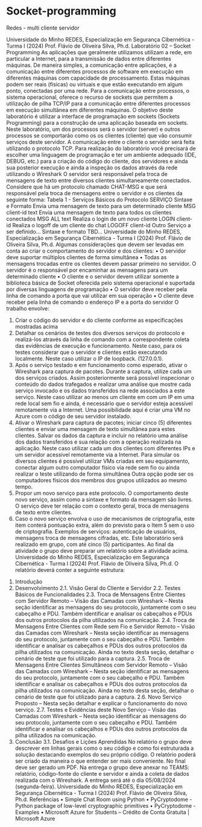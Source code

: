 # Socket-programming
Redes - multi cliente servidor

Universidade do Minho
REDES, Especialização em Segurança Cibernética - Turma I (2024)
Prof. Flávio de Oliveira Silva, Ph.d.
Laboratório 02 – Socket Programming
As aplicações que geralmente utilizamos utilizam a rede, em particular a Internet, para a
transmissão de dados entre diferentes máquinas.
De maneira simples, a comunicação entre aplicações, é a comunicação entre diferentes
processos de software em execução em diferentes máquinas com capacidade de
processamento. Estas máquinas podem ser reais (físicas) ou virtuais e que estão
executando em algum ponto, conectadas por uma rede.
Para a comunicação entre processos, o sistema operacional, oferece o recurso de sockets
que permitem a utilização de pilha TCP/IP para a comunicação entre diferentes processos
em execução simultânea em diferentes máquinas.
O objetivo deste laboratório é utilizar a interface de programação em sockets (Sockets
Programming) para a construção de uma aplicação baseada em sockets.
Neste laboratório, um dos processos será o servidor (server) e outros processos se
comportarão como os os clientes (cliente) que vão consumir serviços deste servidor. A
comunicação entre o cliente o servidor será feita utilizando o protocolo TCP.
Para realização do laboratório você precisará de escolher uma linguagem de programação
e ter um ambiente adequado (IDE, DEBUG, etc.) para a criação do código do cliente, dos
servidores e ainda sua posterior execução e ainda a inspeção os dados através da rede
utilizando o Wireshark
O servidor será responsável pela troca de mensagens de texto entre diversos clientes
simultaneamente conectados.
Considere que há um protocolo chamado CHAT-MSG e que será responsável pela troca de
mensagens entre o servidor e os clientes da seguinte forma:
Tabela 1 - Serviços Básicos do Protocolo
SERVIÇO Sintaxe e Formato
Envia uma mensagem de texto para um determinado cliente MSG client-id text
Envia uma mensagem de texto para todos os clientes
conectados
MSG ALL text
Realiza o login de um novo cliente LOGIN client-id
Realiza o logoff de um cliente do chat LOGOFF client-id
Outro Serviço a ser definido... Sintaxe e formato TBD...
Universidade do Minho
REDES, Especialização em Segurança Cibernética - Turma I (2024)
Prof. Flávio de Oliveira Silva, Ph.d.
Algumas considerações que devem ser levadas em conta ao criar o comportamento do
servidor e dos clientes:
• O servidor deve suportar múltiplos clientes de forma simultânea
• Todas as mensagens trocadas entre os clientes devem passar primeiro no servidor. O
servidor é o responsável por encaminhar as mensagens para um determinado cliente
• O cliente e o servidor devem utilizar somente a biblioteca básica de Socket oferecida pelo
sistema operacional e suportada por diversas linguagens de programação
• O servidor deve receber pela linha de comando a porta que vai utilizar em sua operação
• O cliente deve receber pela linha de comando o endereço IP e a porta do servidor
O trabalho envolve:
1) Criar o código do servidor e do cliente conforme as especificações mostradas acima
2) Detalhar os cenários de testes dos diversos serviços do protocolo e realizá-los através da
linha de comando com a correspondente coleta das evidências de execução e
funcionamento. Neste caso, para os testes considerar que o servidor e clientes estão
executando localmente. Neste caso utilizar o IP de loopback. (127.0.0.1).
3) Após o serviço testado e em funcionamento como esperado, ativar o Wireshark para
captura de pacotes. Durante a captura, utilize cada um dos serviços criados. Assim
posteriormente será possível inspecionar o conteúdo do dados trafegados e realizar uma
análise que mostre cada serviço invocado e os dados transferidos na rede associados a
este serviço. Neste caso utilizar ao menos um cliente em com um IP em uma rede local
sem fio e ainda, é necessário que o servidor esteja acessível remotamente via a Internet.
Uma possibilidade aqui é criar uma VM no Azure com o código de seu servidor instalado.
4) Ativar o Wireshark para captura de pacotes; iniciar cinco (5) diferentes clientes e enviar
uma mensagem de texto simultânea para estes clientes. Salvar os dados da captura e
incluir no relatório uma análise dos dados transferidos e sua relação com a operação
realizada na aplicação. Neste caso utilizar cada um dos clientes com diferentes IPs e um
servidor acessível remotamente via a Internet. Para simular os diversos clientes é possível
utilizar VMs criadas em seu equipamento, conectar algum outro computador físico via
rede sem fio ou ainda realizar o teste utilizando de forma simultânea Outra opção pode
ser os computadores físicos dos membros dos grupos utilizados ao mesmo tempo.
5) Propor um novo serviço para este protocolo. O comportamento deste novo serviço, assim
como a sintaxe e formato da mensagem são livres. O serviço deve ter relação com o
contexto geral, troca de mensagens de texto entre clientes.
6) Caso o novo serviço envolva o uso de mecanismos de criptografia, este item conterá
pontuação extra, além do previsto para o Item 5 sem o uso de criptografia. Exemplos de
serviços: autenticação de usuários, mensagens troca de mensagens cifradas, etc.
Este laboratório será realizado em grupo, com até cinco (5) participantes. Ao final da
atividade o grupo deve preparar um relatório sobre a atividade acima.
Universidade do Minho
REDES, Especialização em Segurança Cibernética - Turma I (2024)
Prof. Flávio de Oliveira Silva, Ph.d.
O relatório deverá conter a seguinte estrutura:
1. Introdução
2. Desenvolvimento
2.1. Visão Geral do Cliente e Servidor
2.2. Testes Básicos de Funcionalidades
2.3. Troca de Mensagens Entre Clientes com Servidor Remoto – Visão das Camadas com
Wireshark – Nesta seção identificar as mensagens do seu protocolo, juntamente com o
seu cabeçalho e PDU. Também identificar e analisar os cabeçalhos e PDUs dos outros
protocolos da pilha utilizados na comunicação.
2.4. Troca de Mensagens Entre Clientes com Rede sem Fio e Servidor Remoto – Visão das
Camadas com Wireshark – Nesta seção identificar as mensagens do seu protocolo,
juntamente com o seu cabeçalho e PDU. Também identificar e analisar os cabeçalhos e
PDUs dos outros protocolos da pilha utilizados na comunicação. Ainda no texto desta
seção, detalhar o cenário de teste que foi utilizado para a captura.
2.5. Troca de Mensagens Entre Clientes Simultâneos com Servidor Remoto – Visão das
Camadas com Wireshark – Nesta seção identificar as mensagens do seu protocolo,
juntamente com o seu cabeçalho e PDU. Também identificar e analisar os cabeçalhos e
PDUs dos outros protocolos da pilha utilizados na comunicação. Ainda no texto desta
seção, detalhar o cenário de teste que foi utilizado para a captura.
2.6. Novo Serviço Proposto – Nesta seção detalhar e explicar o funcionamento do novo
serviço.
2.7. Testes e Evidências deste Novo Serviço – Visão das Camadas com Wireshark – Nesta seção
identificar as mensagens do seu protocolo, juntamente com o seu cabeçalho e PDU.
Também identificar e analisar os cabeçalhos e PDUs dos outros protocolos da pilha
utilizados na comunicação.
3. Conclusão
3.1. Desafios e Lições Aprendidas
No relatório o grupo deve descrever em linhas gerais como o seu código e como foi
estruturada a solução destacando exemplos do seu próprio código. O relatório poderá ser
criado da maneira o que entender ser mais conveniente. No final deve ser gerado um PDF.
Na entrega o grupo deve anexar no TEAMS: relatório, código-fonte do cliente e servidor e
ainda a coleta de dados realizada com o Wireshark.
A entrega será até o dia 05/08/2024 (segunda-feira).
Universidade do Minho
REDES, Especialização em Segurança Cibernética - Turma I (2024)
Prof. Flávio de Oliveira Silva, Ph.d.
Referências
• Simple Chat Room using Python
• PyCryptodome - Python package of low-level cryptographic primitives
• PyCryptodome - Examples
• Microsoft Azure for Students – Crédito de Conta Gratuita | Microsoft Azure
